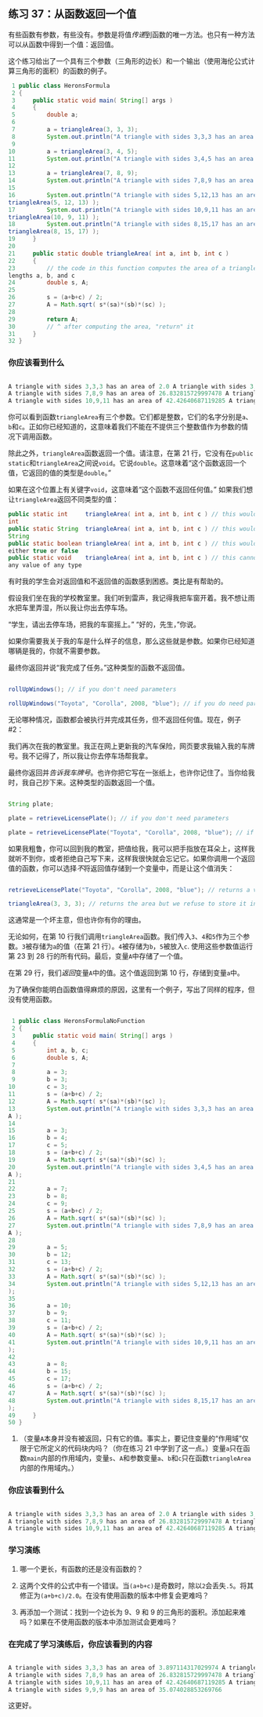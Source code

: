## 练习 37：从函数返回一个值

有些函数有参数，有些没有。参数是将值*传递*到函数的唯一方法。也只有一种方法可以从函数中得到一个值：返回值。

这个练习给出了一个具有三个参数（三角形的边长）和一个输出（使用海伦公式计算三角形的面积）的函数的例子。

```java
 1 public class HeronsFormula
 2 {
 3     public static void main( String[] args )
 4     {
 5         double a;
 6 
 7         a = triangleArea(3, 3, 3);
 8         System.out.println("A triangle with sides 3,3,3 has an area of " + a );
 9 
10         a = triangleArea(3, 4, 5);
11         System.out.println("A triangle with sides 3,4,5 has an area of " + a );
12 
13         a = triangleArea(7, 8, 9);
14         System.out.println("A triangle with sides 7,8,9 has an area of " + a );
15 
16         System.out.println("A triangle with sides 5,12,13 has an area of " + 
triangleArea(5, 12, 13) );
17         System.out.println("A triangle with sides 10,9,11 has an area of " + 
triangleArea(10, 9, 11) );
18         System.out.println("A triangle with sides 8,15,17 has an area of " + 
triangleArea(8, 15, 17) );
19     }
20 
21     public static double triangleArea( int a, int b, int c )
22     {
23         // the code in this function computes the area of a triangle whose sides have 
lengths a, b, and c
24         double s, A;
25 
26         s = (a+b+c) / 2;
27         A = Math.sqrt( s*(s­a)*(s­b)*(s­c) );
28 
29         return A;
30         // ^ after computing the area, "return" it
31     }
32 }
```

### 你应该看到什么

```java

A triangle with sides 3,3,3 has an area of 2.0 A triangle with sides 3,4,5 has an area of 6.0
A triangle with sides 7,8,9 has an area of 26.832815729997478 A triangle with sides 5,12,13 has an area of 30.0
A triangle with sides 10,9,11 has an area of 42.42640687119285 A triangle with sides 8,15,17 has an area of 60.0
```

你可以看到函数`triangleArea`有三个参数。它们都是整数，它们的名字分别是`a`、`b`和`c`。正如你已经知道的，这意味着我们不能在不提供三个整数值作为参数的情况下调用函数。

除此之外，`triangleArea`函数返回一个值。请注意，在第 21 行，它没有在`public static`和`triangleArea`之间说`void`。它说`double`。这意味着“这个函数返回一个值，它返回的值的类型是`double`。”

如果在这个位置上有关键字`void`，这意味着“这个函数不返回任何值。” 如果我们想让`triangleArea`返回不同类型的值：

```java
public static int     triangleArea( int a, int b, int c ) // this would return an
int
public static String  triangleArea( int a, int b, int c ) // this would return a 
String
public static boolean triangleArea( int a, int b, int c ) // this would return 
either true or false
public static void    triangleArea( int a, int b, int c ) // this cannot return 
any value of any type
```

有时我的学生会对返回值和不返回值的函数感到困惑。类比是有帮助的。

假设我们坐在我的学校教室里。我们听到雷声，我记得我把车窗开着。我不想让雨水把车里弄湿，所以我让你出去停车场。

“学生，请出去停车场，把我的车窗摇上。” “好的，先生，”你说。

如果你需要我关于我的车是什么样子的信息，那么这些就是参数。如果你已经知道哪辆是我的，你就不需要参数。

最终你返回并说“我完成了任务。”这种类型的函数不返回值。

```java

rollUpWindows(); // if you don't need parameters

rollUpWindows("Toyota", "Corolla", 2008, "blue"); // if you do need parameters
```

无论哪种情况，函数都会被执行并完成其任务，但不返回任何值。现在，例子#2：

我们再次在我的教室里。我正在网上更新我的汽车保险，网页要求我输入我的车牌号。我不记得了，所以我让你去停车场帮我拿。

最终你返回并*告诉我车牌号*。也许你把它写在一张纸上，也许你记住了。当你给我时，我自己抄下来。这种类型的函数返回一个值。

```java

String plate;

plate = retrieveLicensePlate(); // if you don't need parameters

plate = retrieveLicensePlate("Toyota", "Corolla", 2008, "blue"); // if you do need them
```

如果我粗鲁，你可以回到我的教室，把值给我，我可以把手指放在耳朵上，这样我就听不到你，或者拒绝自己写下来，这样我很快就会忘记它。如果你调用一个返回值的函数，你可以选择*不*将返回值存储到一个变量中，而是让这个值消失：

```java

retrieveLicensePlate("Toyota", "Corolla", 2008, "blue"); // returns a value which is lost

triangleArea(3, 3, 3); // returns the area but we refuse to store it into a variable
```

这通常是一个坏主意，但也许你有你的理由。

无论如何，在第 10 行我们调用`triangleArea`函数。我们传入`3`、`4`和`5`作为三个参数。`3`被存储为`a`的值（在第 21 行）。`4`被存储为`b`，`5`被放入`c`. 使用这些参数值运行第 23 到 28 行的所有代码。最后，变量`A`中存储了一个值。

在第 29 行，我们*返回*变量`A`中的值。这个值返回到第 10 行，存储到变量`a`中。

为了确保你能明白函数值得麻烦的原因，这里有一个例子，写出了同样的程序，但没有使用函数。

```java

 1 public class HeronsFormulaNoFunction
 2 {
 3     public static void main( String[] args )
 4     {
 5         int a, b, c;
 6         double s, A;
 7 
 8         a = 3;
 9         b = 3;
10         c = 3;
11         s = (a+b+c) / 2;
12         A = Math.sqrt( s*(s­a)*(s­b)*(s­c) );
13         System.out.println("A triangle with sides 3,3,3 has an area of " + 
A );
14 
15         a = 3;
16         b = 4;
17         c = 5;
18         s = (a+b+c) / 2;
19         A = Math.sqrt( s*(s­a)*(s­b)*(s­c) );
20         System.out.println("A triangle with sides 3,4,5 has an area of " + 
A );
21 
22         a = 7;
23         b = 8;
24         c = 9;
25         s = (a+b+c) / 2;
26         A = Math.sqrt( s*(s­a)*(s­b)*(s­c) );
27         System.out.println("A triangle with sides 7,8,9 has an area of " + 
A );
28 
29         a = 5;
30         b = 12;
31         c = 13;
32         s = (a+b+c) / 2;
33         A = Math.sqrt( s*(s­a)*(s­b)*(s­c) );
34         System.out.println("A triangle with sides 5,12,13 has an area of " + A
);
35 
36         a = 10;
37         b = 9;
38         c = 11;
39         s = (a+b+c) / 2;
40         A = Math.sqrt( s*(s­a)*(s­b)*(s­c) );
41         System.out.println("A triangle with sides 10,9,11 has an area of " + A
);
42 
43         a = 8;
44         b = 15;
45         c = 17;
46         s = (a+b+c) / 2;
47         A = Math.sqrt( s*(s­a)*(s­b)*(s­c) );
48         System.out.println("A triangle with sides 8,15,17 has an area of " + A
);
49     }
50 }
```

1.  （变量`A`本身并没有被返回，只有它的值。事实上，要记住变量的“作用域”仅限于它所定义的代码块内吗？（你在练习 21 中学到了这一点。）变量`a`只在函数`main`内部的作用域内，变量`s`、`A`和参数变量`a`、`b`和`c`只在函数`triangleArea`内部的作用域内。）

### 你应该看到什么

```java

A triangle with sides 3,3,3 has an area of 2.0 A triangle with sides 3,4,5 has an area of 6.0
A triangle with sides 7,8,9 has an area of 26.832815729997478 A triangle with sides 5,12,13 has an area of 30.0
A triangle with sides 10,9,11 has an area of 42.42640687119285 A triangle with sides 8,15,17 has an area of 60.0
```

### 学习演练

1.  哪一个更长，有函数的还是没有函数的？

1.  这两个文件的公式中有一个错误。当`(a+b+c)`是奇数时，除以`2`会丢失`.5`。将其修正为`(a+b+c)/2.0`。在没有使用函数的版本中修复会更难吗？

1.  再添加一个测试：找到一个边长为 9、9 和 9 的三角形的面积。添加起来难吗？如果在不使用函数的版本中添加测试会更难吗？

### 在完成了学习演练后，你应该看到的内容

```java

A triangle with sides 3,3,3 has an area of 3.897114317029974 A triangle with sides 3,4,5 has an area of 6.0
A triangle with sides 7,8,9 has an area of 26.832815729997478 A triangle with sides 5,12,13 has an area of 30.0
A triangle with sides 10,9,11 has an area of 42.42640687119285 A triangle with sides 8,15,17 has an area of 60.0
A triangle with sides 9,9,9 has an area of 35.074028853269766
```

这更好。

